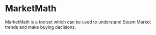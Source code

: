# MarketMath
MarketMath is a toolset which can be used to understand Steam Market trends and make buying decisions.
